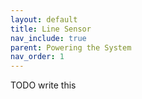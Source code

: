 ```yaml
---
layout: default
title: Line Sensor
nav_include: true
parent: Powering the System
nav_order: 1
---
```


TODO write this
